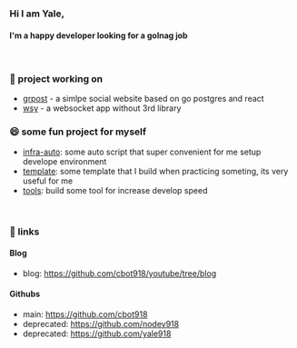 ### Hi I am Yale,

#### I'm a happy developer looking for a golnag job

<br>

### 🌱 project working on

- [grpost](https://github.com/cbot918/grpost) - a simlpe social website based on go postgres and react
- [wsy](https://github.com/cbot918/wsy) - a websocket app without 3rd library

### 😄 some fun project for myself
- [infra-auto](https://github.com/cbot918/infra-auto): some auto script that super convenient for me setup develope environment  
- [template](https://github.com/cbot918/template): some template that I build when practicing someting, its very useful for me
- [tools](https://github.com/cbot918/tools): build some tool for increase develop speed

<br>

### 🔭 links

#### Blog
- blog: https://github.com/cbot918/youtube/tree/blog

#### Githubs 

- main: https://github.com/cbot918
- deprecated: https://github.com/nodev918
- deprecated: https://github.com/yale918


<!--
Here are some ideas to get you started:

- 
- 🌱 I’m currently learning ...
- 👯 I’m looking to collaborate on ...
- 🤔 I’m looking for help with ...
- 💬 Ask me about ...
- 📫 How to reach me: ...
- 😄 Pronouns: ...
- ⚡ Fun fact: ... -->
